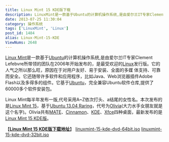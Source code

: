 ```yaml
---
title: Linux Mint 15 KDE版下载
description: LinuxMint是一款基于Ubuntu的计算机操作系统,是由爱尔兰IT专家ClementLefebvre所带领的团队在2006年开始发布的，是最受欢迎的Linux发行版。它的人气之所以那么旺，原因在于对用户友好、易于安装、全面的多媒体支持、可靠而安全。它还随带许多软件和应用程序，比如Java、Web浏览器插件AdobeFlash以及多得多的组件。它基于Ubuntu，完全兼容Ubuntu软
date: 2013-07-25 11:30:04
category: 操作系统
tags: ['LinuxMint', 'Linux']
post_id: 1484
alias: Linux-Mint-15-KDE
ViewNums: 2648
---
```


[Linux Mint](/tags/LinuxMint)是一款基于[Ubuntu](/tags/Ubuntu)的计算机操作系统,是由爱尔兰IT专家Clement Lefebvre所带领的团队在2006年开始发布的，是最受欢迎的[Linux](/tags/Linux)发行版。它的人气之所以那么旺，原因在于对用户友好、易于安装、全面的多媒 体支持、可靠而安全。它还随带许多软件和应用程序，比如Java、Web浏览器插件Adobe Flash以及多得多的组件。它基于[Ubuntu](/blog/ubuntu-1310)，完全兼容Ubuntu软件仓库,提供了60000多个软件安装包。

Linux Mint每半年发布一版,代号采用A~Z依次打头、a结尾的女性名。本次发布的是[Linux Mint 15](/blog/linux-mint-15)，基于[Ubuntu 13.04 Raring](/blog/ubuntu-1304-final)，代号为[Olivia](http://www.linuxmint.com/release.php?id=20)(大力水手女朋友就是这个名字)。Olivia共有[MATE](http://mate-desktop.org/)、[Cinnamon](http://cinnamon.linuxmint.com/)、[KDE](http://www.kde.org/)、[Xfce](http://www.xfce.org/)四种桌面，最新发布的是[Linux Mint 15 KDE版](/blog/linux-mint-15-kde)。

【[**Linux Mint 15 KDE版下载地址**](/blog/linux-mint-15-kde)】
[linuxmint-15-kde-dvd-64bit.iso](http://mirrors.ustc.edu.cn/linuxmint-cd/stable/15/linuxmint-15-kde-dvd-64bit.iso)
[linuxmint-15-kde-dvd-32bit.iso](http://mirrors.ustc.edu.cn/linuxmint-cd/stable/15/linuxmint-15-kde-dvd-32bit.iso)

